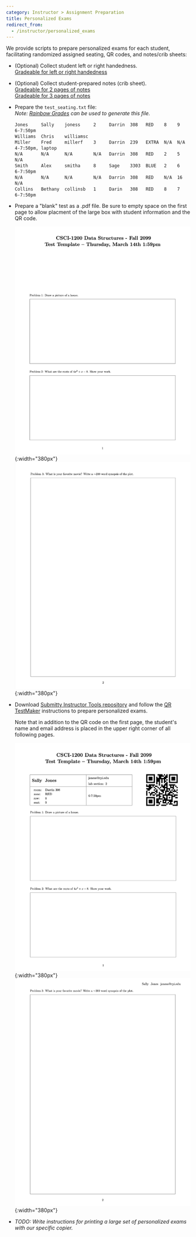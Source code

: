 ```yaml
---
category: Instructor > Assignment Preparation
title: Personalized Exams
redirect_from:
  - /instructor/personalized_exams
---
```



We provide scripts to prepare personalized exams for each student,
facilitating randomized assigned seating, QR codes, and notes/crib sheets:


* (Optional) Collect student left or right handedness.  
  [Gradeable for left or right handedness](https://github.com/Submitty/Submitty/blob/master/more_autograding_examples/left_right_exam_seating/config/)

* (Optional) Collect student-prepared notes (crib sheet).  
  [Gradeable for 2 pages of notes](https://github.com/Submitty/Submitty/tree/master/more_autograding_examples/test_notes_upload/config)  
  [Gradeable for 3 pages of notes](https://github.com/Submitty/Submitty/tree/master/more_autograding_examples/test_notes_upload_3page/config/)


* Prepare the `test_seating.txt` file:  
  _Note: [Rainbow Grades](/instructor/rainbow_grades/) can be used to generate this file._

    ```
    Jones     Sally    joness     2     Darrin  308   RED    8    9    6-7:50pm  
    Williams  Chris    williamsc   
    Miller    Fred     millerf    3     Darrin  239   EXTRA  N/A  N/A  4-7:50pm, laptop
    N/A       N/A      N/A        N/A   Darrin  308   RED    2    5    N/A
    Smith     Alex     smitha     8     Sage    3303  BLUE   2    6    6-7:50pm
    N/A       N/A      N/A        N/A   Darrin  308   RED    N/A  16   N/A
    Collins   Bethany  collinsb   1     Darin   308   RED    8    7    6-7:50pm
    ```


* Prepare a "blank" test as a .pdf file.  Be sure to empty space on
  the first page to allow placment of the large box with student
  information and the QR code.

  ![](/images/instructor/personalized_exam/blank_page_1.png){:width="380px"}
  ![](/images/instructor/personalized_exam/blank_page_2.png){:width="380px"}


* Download [Submitty Instructor Tools repository](https://github.com/Submitty/InstructorTools/)
  and follow the
  [QR TestMaker](https://github.com/Submitty/InstructorTools/tree/master/QR_TestMaker)
  instructions to prepare personalized exams.

  Note that in addition to the QR code on the first page, the
  student's name and email address is placed in the upper right corner
  of all following pages.

  ![](/images/instructor/personalized_exam/personalized_page_1.png){:width="380px"}
  ![](/images/instructor/personalized_exam/personalized_page_2.png){:width="380px"}


* _TODO: Write instructions for printing a large set of personalized exams
  with our specific copier._